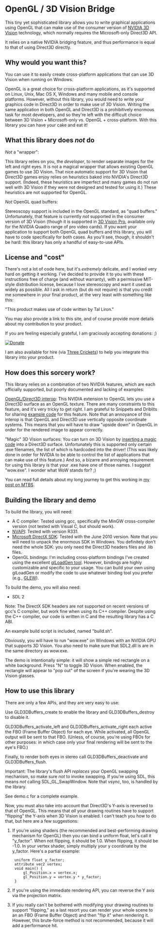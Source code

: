 OpenGL / 3D Vision Bridge
=========================

This tiny yet sophisticated library allows you to write graphical applications using OpenGL that can make
use of the consumer version of [NVIDIA 3D Vision](http://www.nvidia.com/object/3d-vision-main.html) technology, which normally requires the Microsoft-only
Direct3D API.

It relies on a native NVIDIA bridging feature, and thus performance is equal to that of using Direct3D
directly.

Why would you want this?
------------------------

You can use it to easily create cross-platform applications that can use 3D Vision when running on Windows.

OpenGL is a great choice for cross-platform applications, as it's supported on Linux, Unix, Mac OS X, Windows
and many mobile and console platforms. However, without this library, you would need to write your graphics
code in Direct3D in order to make use of 3D Vision. Writing the same application in both OpenGL and Direct3D
is a prohibitively enormous task for most developers, and so they're left with the difficult choice between
3D Vision + Microsoft-only vs. OpenGL + cross-platform. With this library you can have your cake and eat
it!

What this library does *not* do
-------------------------------

*Not* a "wrapper":

This library relies on you, the *developer*, to render separate images for the left and right eyes. It is not
a magical wrapper that allows existing OpenGL games to use 3D Vision. That nice automatic support for 3D Vision
that Direct3D games enjoy relies on heuristics baked into NVIDIA's Direct3D support. (Indeed, these heuristics
are imperfect and many games do not run well with 3D Vision if they were not designed and tested for using it.)
These heuristics are not supported for OpenGL.

*Not* OpenGL quad buffers:

Stereoscopy support is included in the OpenGL standard, as "quad buffers." Unfortunately, that feature is
currently *not* supported in the consumer version of 3D Vision (though it is supported in [3D Vision Pro](http://www.nvidia.com/object/quadro_stereo_technology.html),
available only for the NVIDIA Quadro range of pro video cards). If you want your application to support both
OpenGL quad buffers and this library, you will have to code specifically for both cases. As you'll see, though,
it shouldn't be hard: this library has only a handful of easy-to-use APIs.

License and "cost"
------------------

There's not a lot of code here, but it's *extremely* delicate, and I worked very hard on getting it working.
I've decided to provide it to you with these instructions free of charge (and without warranty), with a
permissive MIT-style distribution license, because I love stereoscopy and want it used as widely as possible.
All I ask in return (but do not require) is that you credit me somewhere in your final product, at the very
least with something like this:

"This product makes use of code written by Tal Liron."

You may also provide a link to this site, and of course provide more details about my contribution to your
product. 

If you are feeling especially grateful, I am graciously accepting donations: ;)

[![Donate](https://www.paypalobjects.com/en_US/i/btn/btn_donate_LG.gif)](https://www.paypal.com/cgi-bin/webscr?cmd=_s-xclick&hosted_button_id=NQXC28JYKUKH2)

I am also available for hire (via [Three Crickets](http://threecrickets.com/)) to help you integrate this library into your product. 

How does this sorcery work?
---------------------------

This library relies on a combination of two NVIDIA features, which are each officially supported, but
poorly documented and lacking of examples:

[OpenGL/Direct3D interop](http://developer.download.nvidia.com/opengl/specs/WGL_NV_DX_interop.txt):
This NVIDIA extension to OpenGL lets you use a Direct3D surface as an OpenGL texture. There are many constraints
to this feature, and it's very tricky to get right. I am grateful to Snippets and Driblits for sharing [example code](https://sites.google.com/site/snippetsanddriblits/OpenglDxInterop)
for this feature. Note that an annoyance of this interop is that OpenGL and Direct3D use vertically opposite
coordinate systems. This means that you will have to draw "upside down" in OpenGL in order for the rendered image
to appear correctly. 

"Magic" 3D Vision surfaces: You can turn on 3D Vision by [inserting a magic code](http://developer.download.nvidia.com/presentations/2009/GDC/GDC09-3DVision-The_In_and_Out.pdf)
into a Direct3D surface.  Unfortunately this is supported only certain .exe filenames, the list of which is
hardcoded into the driver! (This was likely done in order for NVIDIA to be able to control the list of
applications that can make use of this feature.) And so, a bizarre and annoying requirement for using this
library is that your .exe have one of those names. I suggest "wow.exe". I wonder what WoW stands for? ;)

You can read full details about my long journey to get this working in [my post on MTBS](http://www.mtbs3d.com/phpbb/viewtopic.php?f=105&t=16310&p=97553).

Building the library and demo
-----------------------------

To build the library, you will need:

* A C compiler: Tested using gcc, specifically the MinGW cross-compiler version (not tested with Visual C, but
should work).
* [NVAPI](https://developer.nvidia.com/nvapi): Tested with version R331.
* [Microsoft DirectX SDK](http://www.microsoft.com/en-us/download/details.aspx?id=6812): Tested with the June
2010 version. Note that you will need to unpack the enormous SDK in Windows. You definitely don't need the whole
SDK: you only need the Direct3D headers files and .lib files.
* OpenGL bindings: I'm including cross-platform bindings I've created using the excellent [glLoadGen tool](https://bitbucket.org/alfonse/glloadgen/wiki/Home).
However, bindings are highly customizable and specific to your usage. You can build your own using glLoadGen
or modify the code to use whatever binding tool you prefer (e.g., [GLEW](http://glew.sourceforge.net/)).

To build the demo, you will also need:

* SDL 2

Note: The DirectX SDK headers are not supported on recent versions of gcc's C compiler, but work fine when using
its C++ compiler. Despite using the C++ compiler, our code is written in C and the resulting library has a C ABI.

An example build script is included, named "build.sh".

Obviously, you will have to run "wow.exe" on Windows with an NVIDIA GPU that supports 3D Vision. You also need to
make sure that SDL2.dll is are in the same directory as wow.exe.

The demo is intentionally simple: it will show a simple red rectangle on a white background. Press "N" to toggle
3D Vision. When enabled, the rectangle will appear to "pop out" of the screen if you're wearing the 3D Vision
glasses.

How to use this library
-----------------------

There are only a few APIs, and they are very easy to use:

Use GLD3DBuffers_create to enable the library and GLD3DBuffers_destroy to disable it.

GLD3DBuffers_activate_left and GLD3DBuffers_activate_right each active the FBO (Frame Buffer Object) for
each eye. While activated, all OpenGL output will be sent to that FBO. (Unless, of course, you're using
FBOs for other purposes: in which case only your final rendering will be sent to the eye's FBO.)

Finally, to render both eyes in stereo call GLD3DBuffers_deactivate and GLD3DBuffers_flush.  

Important: The library's flush API *replaces* your OpenGL swapping mechanism, so make sure *not* to invoke
swapping. If you're using SDL, this means *not* calling SDL_GL_SwapWindow. Note that vsync, too, is handled
by the library.

See demo.c for a complete example.

Now, you must also take into account that Direct3D's Y-axis is reversed to that of OpenGL. This means that
*all* your drawing routines have to support "flipping" the Y-axis when 3D Vision is enabled. I can't teach you
how to do that, but here are a few suggestions:

1. If you're using shaders (the recommended and best-performing drawing mechanism for OpenGL) then you can
bind a uniform float, let's call it "y\_factor". When not flipping, it should be 1.0. When flipping, it should
be -1.0. In your vertex shader, simply multiply your y coordinate by the y_factor. Here's a partial example:

		uniform float y_factor;
		attribute vec2 vertex;
		void main() {
			gl_Position.x = vertex.x;
			gl_Position.y = vertex.y * y_factor;
		}

2. If you're using the immediate rendering API, you can reverse the Y axis via the projection matrix.

3. If you really can't be bothered with modifying your drawing routines to support "flipping," as a last
resort you can render your whole scene to an an FBO (Frame Buffer Object) and then "flip it" when rendering
it. However, this brute-force method is not recommended, because it will add a performance hit.
